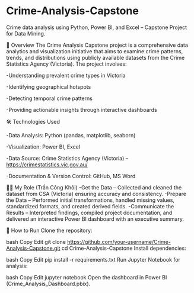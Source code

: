# Crime-Analysis-Capstone
Crime data analysis using Python, Power BI, and Excel – Capstone Project for Data Mining.

📌 Overview
The Crime Analysis Capstone project is a comprehensive data analytics and visualization initiative that aims to examine crime patterns, trends, and distributions using publicly available datasets from the Crime Statistics Agency (Victoria).
The project involves:

  -Understanding prevalent crime types in Victoria
  
  -Identifying geographical hotspots
  
  -Detecting temporal crime patterns
  
  -Providing actionable insights through interactive dashboards

🛠 Technologies Used

  -Data Analysis: Python (pandas, matplotlib, seaborn)
  
  -Visualization: Power BI, Excel
  
  -Data Source: Crime Statistics Agency (Victoria) – https://crimestatistics.vic.gov.au/
  
  -Documentation & Version Control: GitHub, MS Word

👨‍💻 My Role (Trần Công Khôi)
  -Get the Data – Collected and cleaned the dataset from CSA (Victoria) ensuring accuracy and consistency.
  -Prepare the Data – Performed initial transformations, handled missing values, standardized formats, and created derived fields.
  -Communicate the Results – Interpreted findings, compiled project documentation, and delivered an interactive Power BI dashboard with an executive summary.

🚀 How to Run
Clone the repository:

bash
Copy
Edit
git clone https://github.com/your-username/Crime-Analysis-Capstone.git
cd Crime-Analysis-Capstone
Install dependencies:

bash
Copy
Edit
pip install -r requirements.txt
Run Jupyter Notebook for analysis:

bash
Copy
Edit
jupyter notebook
Open the dashboard in Power BI (Crime_Analysis_Dashboard.pbix).
